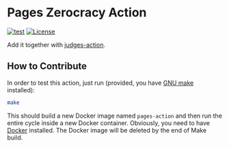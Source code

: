 # Pages Zerocracy Action

[![test](https://github.com/zerocracy/pages-action/actions/workflows/test.yml/badge.svg)](https://github.com/zerocracy/pages-action/actions/workflows/test.yml)
[![License](https://img.shields.io/badge/license-MIT-green.svg)](https://github.com/zerocracy/pages-action/blob/master/LICENSE.txt)

Add it together with [judges-action](https://github.com/zerocracy/judges-action).

## How to Contribute

In order to test this action, just run (provided, you have
[GNU make](https://www.gnu.org/software/make/) installed):

```bash
make
```

This should build a new Docker image named `pages-action`
and then run the entire cycle
inside a new Docker container. Obviously, you need to have
[Docker](https://docs.docker.com/get-docker/) installed. The Docker image
will be deleted by the end of Make build.
